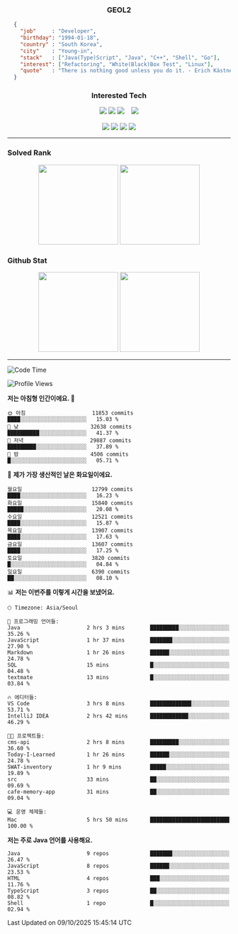 <div align="center">

  ### GEOL2
</div>

```json
  {
    "job"     : "Developer",
    "birthday": "1994-01-18",
    "country" : "South Korea",
    "city"    : "Young-in",
    "stack"   : ["Java(Type)Script", "Java", "C++", "Shell", "Go"],
    "interest": ["Refactoring", "White(Black)Box Test", "Linux"], 
    "quote"   : "There is nothing good unless you do it. - Erich Kästner"
  }
  ```
  
<div align="center">
  
  ### Interested Tech
  
  <!-- <img src="https://img.shields.io/badge/Laravel-F05340?style=flat-square&logo=Laravel&logoColor=white"> -->
  <img src="https://img.shields.io/badge/SpringBoot-6DB33F?style=flat-square&logo=SpringBoot&logoColor=white">
  <!-- <img src="https://img.shields.io/badge/-NestJs-ea2845?style=flat-square&logo=nestjs&logoColor=white"> -->
  <!-- <img src="https://img.shields.io/badge/Express-000000?style=flat-square&logo=Express&logoColor=white"> -->
  <!-- <img src="https://img.shields.io/badge/Three.js-000000?style=flat-square&logo=Three.js&logoColor=white"> -->
  <img src="https://img.shields.io/badge/React-61DAFB?style=flat-square&logo=React&logoColor=black">
  <!-- <img src="https://img.shields.io/badge/next.js-000000?style=flat-square&logo=nextdotjs&logoColor=white"> -->
  <img src="https://img.shields.io/badge/OpenAI-%23412991?style=flat-square&logo=openai&logoColor=white">
  &nbsp;&nbsp;
  <!-- <br><br> -->
  
  <img src="https://img.shields.io/badge/junit-%23E33332?style=flat-square&logo=junit5&logoColor=white">
  <!-- <img src="https://img.shields.io/badge/Jest-323330?style=flat-square&logo=Jest&logoColor=white"> -->
  <br><br>
  
  <img src="https://img.shields.io/badge/Java-ED8B00?style=flat-square&logo=openjdk&logoColor=white">
  <img src="https://img.shields.io/badge/JavaScript-F7DF1E?style=flat-square&logo=JavaScript&logoColor=black">
  <img src="https://img.shields.io/badge/TypeScript-007acc?style=flat-square&logo=TypeScript&logoColor=black">
  <img src="https://img.shields.io/badge/Go-00ADD8?logo=Go&logoColor=white&style=flat-square">
  <!-- <img src="https://img.shields.io/badge/MySQL-4479A1?style=flat-square&logo=mysql&logoColor=white"><br> -->

</div>

------------

  ### Solved Rank
  
  <div align="center">
    <img height="180em" src="https://mazassumnida.wtf/api/v2/generate_badge?boj=geol2">
    <img height="180em" src="https://leetcard.jacoblin.cool/Geol2?theme=light&font=Gugi&border=0&radius=20">
  </div>
  
  ### Github Stat 
  <div align="center">
    <img height="180em" src="https://github-readme-stats-omega-five-90.vercel.app/api/?username=geol2&show_icons=true&theme=dark">
    <img height="180em" src="https://github-readme-stats-omega-five-90.vercel.app/api/top-langs/?username=geol2&show_icons=true&hide=cmake,EJS,css,scss,html,VUE&layout=compact&theme=dark&exclude_repo=raspi-web&count_private=true&langs_count=10">
  </div>
  
------------

  <!--START_SECTION:waka-->
![Code Time](http://img.shields.io/badge/Code%20Time-4%2C470%20hrs%2058%20mins-blue)

![Profile Views](http://img.shields.io/badge/Profile%20Views-10-blue)

**저는 아침형 인간이에요. 🐤** 

```text
🌞 아침                     11853 commits       ████░░░░░░░░░░░░░░░░░░░░░   15.03 % 
🌆 낮　                     32638 commits       ██████████░░░░░░░░░░░░░░░   41.37 % 
🌃 저녁                     29887 commits       █████████░░░░░░░░░░░░░░░░   37.89 % 
🌙 밤　                     4506 commits        █░░░░░░░░░░░░░░░░░░░░░░░░   05.71 % 
```
📅 **제가 가장 생산적인 날은 화요일이에요.** 

```text
월요일                      12799 commits       ████░░░░░░░░░░░░░░░░░░░░░   16.23 % 
화요일                      15840 commits       █████░░░░░░░░░░░░░░░░░░░░   20.08 % 
수요일                      12521 commits       ████░░░░░░░░░░░░░░░░░░░░░   15.87 % 
목요일                      13907 commits       ████░░░░░░░░░░░░░░░░░░░░░   17.63 % 
금요일                      13607 commits       ████░░░░░░░░░░░░░░░░░░░░░   17.25 % 
토요일                      3820 commits        █░░░░░░░░░░░░░░░░░░░░░░░░   04.84 % 
일요일                      6390 commits        ██░░░░░░░░░░░░░░░░░░░░░░░   08.10 % 
```


📊 **저는 이번주를 이렇게 시간을 보냈어요.** 

```text
🕑︎ Timezone: Asia/Seoul

💬 프로그래밍 언어들: 
Java                     2 hrs 3 mins        █████████░░░░░░░░░░░░░░░░   35.26 % 
JavaScript               1 hr 37 mins        ███████░░░░░░░░░░░░░░░░░░   27.90 % 
Markdown                 1 hr 26 mins        ██████░░░░░░░░░░░░░░░░░░░   24.78 % 
SQL                      15 mins             █░░░░░░░░░░░░░░░░░░░░░░░░   04.48 % 
textmate                 13 mins             █░░░░░░░░░░░░░░░░░░░░░░░░   03.84 % 

🔥 에디터들: 
VS Code                  3 hrs 8 mins        █████████████░░░░░░░░░░░░   53.71 % 
IntelliJ IDEA            2 hrs 42 mins       ████████████░░░░░░░░░░░░░   46.29 % 

🐱‍💻 프로젝트들: 
cms-api                  2 hrs 8 mins        █████████░░░░░░░░░░░░░░░░   36.60 % 
Today-I-Learned          1 hr 26 mins        ██████░░░░░░░░░░░░░░░░░░░   24.78 % 
SWAT-inventory           1 hr 9 mins         █████░░░░░░░░░░░░░░░░░░░░   19.89 % 
src                      33 mins             ██░░░░░░░░░░░░░░░░░░░░░░░   09.69 % 
cafe-memory-app          31 mins             ██░░░░░░░░░░░░░░░░░░░░░░░   09.04 % 

💻 운영 체제들: 
Mac                      5 hrs 50 mins       █████████████████████████   100.00 % 
```

**저는 주로 Java 언어를 사용해요.** 

```text
Java                     9 repos             ███████░░░░░░░░░░░░░░░░░░   26.47 % 
JavaScript               8 repos             ██████░░░░░░░░░░░░░░░░░░░   23.53 % 
HTML                     4 repos             ███░░░░░░░░░░░░░░░░░░░░░░   11.76 % 
TypeScript               3 repos             ██░░░░░░░░░░░░░░░░░░░░░░░   08.82 % 
Shell                    1 repo              █░░░░░░░░░░░░░░░░░░░░░░░░   02.94 % 
```




 Last Updated on 09/10/2025 15:45:14 UTC
<!--END_SECTION:waka-->

<div align="center">
  
  <!-- [![Hits](https://hits.seeyoufarm.com/api/count/incr/badge.svg?url=https%3A%2F%2Fgithub.com%2Fgeol2&count_bg=%2379C83D&title_bg=%23555555&icon=myspace.svg&icon_color=%23E7E7E7&title=hits&edge_flat=false)](https://hits.seeyoufarm.com) -->
  
</div>

<!--
**Geol2/Geol2** is a ✨ _special_ ✨ repository because its `README.md` (this file) appears on your GitHub profile.

Here are some ideas to get you started:
- 🔭 I’m currently working on ...
- 🌱 I’m currently learning ...
- 👯 I’m looking to collaborate on ...
- 🤔 I’m looking for help with ...
- 💬 Ask me about ...
- 📫 How to reach me: ...
- 😄 Pronouns: ...
- ⚡ Fun fact: ...
-->
